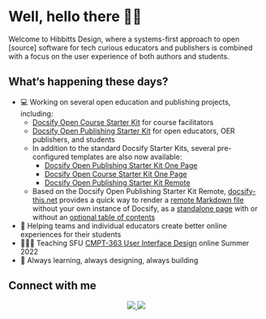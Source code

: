 # Well, hello there 👋🏼

Welcome to Hibbitts Design, where a systems-first approach to open [source] software for tech curious educators and publishers is combined with a focus on the user experience of both authors and students.

## What‘s happening these days?
- 💻 Working on several open education and publishing projects, including:
  - [Docsify Open Course Starter Kit](https://github.com/hibbitts-design/docsify-open-course-starter-kit) for course facilitators
  - [Docsify Open Publishing Starter Kit](https://github.com/hibbitts-design/docsify-open-publishing-starter-kit) for open educators, OER publishers, and students
  - In addition to the standard Docsify Starter Kits, several pre-configured templates are also now available:
    -  [Docsify Open Publishing Starter Kit One Page](https://github.com/hibbitts-design/docsify-open-publishing-starter-kit-one-page)
    -  [Docsify Open Course Starter Kit One Page](https://github.com/hibbitts-design/docsify-open-course-starter-kit-one-page)
    -  [Docsify Open Publishing Starter Kit Remote](https://github.com/hibbitts-design/docsify-open-publishing-starter-kit-remote)
  - Based on the Docsify Open Publishing Starter Kit Remote, [docsify-this.net](http://docsify-this.net/) provides a quick way to render a [remote Markdown file](https://github.com/hibbitts-design/docsify-open-publishing-starter-kit/blob/main/README.md) without your own instance of Docsify, as a [standalone page](https://docsify-this.net/?basePath=https://raw.githubusercontent.com/hibbitts-design/docsify-open-publishing-starter-kit/main/) with or without an [optional table of contents](https://docsify-this.net/?basePath=https://raw.githubusercontent.com/hibbitts-design/docsify-open-publishing-starter-kit/main/&toc=true)
- 🛟 Helping teams and individual educators create better online experiences for their students
- 👨🏼‍🏫 Teaching SFU [CMPT-363 User Interface Design](https://canvas.sfu.ca/courses/69678) online Summer 2022
- 🌱 Always learning, always designing, always building

## Connect with me
<p align='center'>
  <a href="https://twitter.com/hibbittsdesign">
    <img src="https://img.shields.io/static/v1?label=Twitter&message=hibbittsdesign&color=blue&style=for-the-badge&logo=twitter&logoColor=white" />
  </a>
  <a href="https://www.linkedin.com/in/paulhibbitts/">
    <img src="https://img.shields.io/static/v1?label=LinkedIn&message=Paul%20Hibbitts&color=0072b1&style=for-the-badge&logo=linkedin&logoColor=white" />
  </a>
</p>
